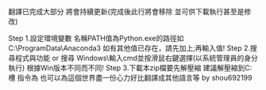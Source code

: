 翻譯已完成大部分 
將會持續更新(完成後此行將會移除 並可供下載執行甚至是修改)

Step 1.設定環境變數 名稱PATH值為Python.exe的路徑如C:\ProgramData\Anaconda3
       如有其他值已存在，請先加上;再輸入值!
Step 2.搜尋程式與功能 or 搜尋 Windows\輸入cmd並按滑鼠右鍵選擇(以系統管理員的身分執行)
       根據Win版本不同而不同!
Step 3.下載本zip檔要先解壓縮 建議解壓縮到C:槽
       指令為
也可以為這個世界盡一份心力好比翻譯成其他語言等
by shou692199
